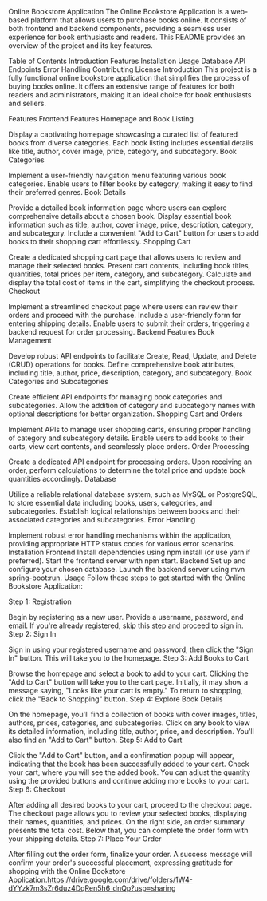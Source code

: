 Online Bookstore Application
The Online Bookstore Application is a web-based platform that allows users to purchase books online. It consists of both frontend and backend components, providing a seamless user experience for book enthusiasts and readers. This README provides an overview of the project and its key features.

Table of Contents
Introduction
Features
Installation
Usage
Database
API Endpoints
Error Handling
Contributing
License
Introduction
This project is a fully functional online bookstore application that simplifies the process of buying books online. It offers an extensive range of features for both readers and administrators, making it an ideal choice for book enthusiasts and sellers.

Features
Frontend Features
Homepage and Book Listing

Display a captivating homepage showcasing a curated list of featured books from diverse categories.
Each book listing includes essential details like title, author, cover image, price, category, and subcategory.
Book Categories

Implement a user-friendly navigation menu featuring various book categories.
Enable users to filter books by category, making it easy to find their preferred genres.
Book Details

Provide a detailed book information page where users can explore comprehensive details about a chosen book.
Display essential book information such as title, author, cover image, price, description, category, and subcategory.
Include a convenient "Add to Cart" button for users to add books to their shopping cart effortlessly.
Shopping Cart

Create a dedicated shopping cart page that allows users to review and manage their selected books.
Present cart contents, including book titles, quantities, total prices per item, category, and subcategory.
Calculate and display the total cost of items in the cart, simplifying the checkout process.
Checkout

Implement a streamlined checkout page where users can review their orders and proceed with the purchase.
Include a user-friendly form for entering shipping details.
Enable users to submit their orders, triggering a backend request for order processing.
Backend Features
Book Management

Develop robust API endpoints to facilitate Create, Read, Update, and Delete (CRUD) operations for books.
Define comprehensive book attributes, including title, author, price, description, category, and subcategory.
Book Categories and Subcategories

Create efficient API endpoints for managing book categories and subcategories.
Allow the addition of category and subcategory names with optional descriptions for better organization.
Shopping Cart and Orders

Implement APIs to manage user shopping carts, ensuring proper handling of category and subcategory details.
Enable users to add books to their carts, view cart contents, and seamlessly place orders.
Order Processing

Create a dedicated API endpoint for processing orders.
Upon receiving an order, perform calculations to determine the total price and update book quantities accordingly.
Database

Utilize a reliable relational database system, such as MySQL or PostgreSQL, to store essential data including books, users, categories, and subcategories.
Establish logical relationships between books and their associated categories and subcategories.
Error Handling

Implement robust error handling mechanisms within the application, providing appropriate HTTP status codes for various error scenarios.
Installation
Frontend
Install dependencies using npm install (or use yarn if preferred).
Start the frontend server with npm start.
Backend
Set up and configure your chosen database.
Launch the backend server using mvn spring-boot:run.
Usage
Follow these steps to get started with the Online Bookstore Application:

Step 1: Registration

Begin by registering as a new user. Provide a username, password, and email. If you're already registered, skip this step and proceed to sign in.
Step 2: Sign In

Sign in using your registered username and password, then click the "Sign In" button. This will take you to the homepage.
Step 3: Add Books to Cart

Browse the homepage and select a book to add to your cart. Clicking the "Add to Cart" button will take you to the cart page. Initially, it may show a message saying, "Looks like your cart is empty." To return to shopping, click the "Back to Shopping" button.
Step 4: Explore Book Details

On the homepage, you'll find a collection of books with cover images, titles, authors, prices, categories, and subcategories. Click on any book to view its detailed information, including title, author, price, and description. You'll also find an "Add to Cart" button.
Step 5: Add to Cart

Click the "Add to Cart" button, and a confirmation popup will appear, indicating that the book has been successfully added to your cart. Check your cart, where you will see the added book. You can adjust the quantity using the provided buttons and continue adding more books to your cart.
Step 6: Checkout

After adding all desired books to your cart, proceed to the checkout page.
The checkout page allows you to review your selected books, displaying their names, quantities, and prices. On the right side, an order summary presents the total cost. Below that, you can complete the order form with your shipping details.
Step 7: Place Your Order

After filling out the order form, finalize your order. A success message will confirm your order's successful placement, expressing gratitude for shopping with the Online Bookstore Application.https://drive.google.com/drive/folders/1W4-dYYzk7m3sZr6duz4DqRen5h6_dnQp?usp=sharing